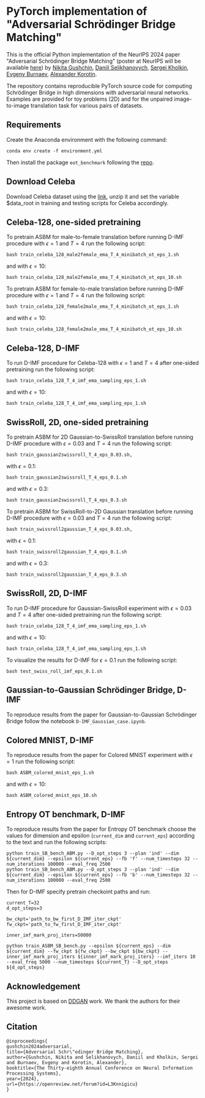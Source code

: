 # PyTorch implementation of "Adversarial Schrödinger Bridge Matching"

This is the official Python implementation of the NeurIPS 2024 paper "Adversarial Schrödinger Bridge Matching" (poster at NeurIPS will be available [here](https://openreview.net/forum?id=L3Knnigicu)) by [Nikita Gushchin](https://scholar.google.com/citations?user=UaRTbNoAAAAJ), [Daniil Selikhanovych](https://scholar.google.com/citations?user=N9bInaYAAAAJ), [Sergei Kholkin](https://scholar.google.com/citations?user=KwhztSMAAAAJ), [Evgeny Burnaev](https://scholar.google.com/citations?user=pCRdcOwAAAAJ), [Alexander Korotin](https://scholar.google.com/citations?user=1rIIvjAAAAAJ).

The repository contains reproducible PyTorch source code for computing Schrödinger Bridge in high dimensions with adversarial neural networks. Examples are provided for toy problems (2D) and for the unpaired image-to-image translation task for various pairs of datasets. 

## Requirements ##
Create the Anaconda environment with the following command:
```
conda env create -f environment.yml
```
Then install the package ```eot_benchmark``` following the [repo](https://github.com/ngushchin/EntropicOTBenchmark).

## Download Celeba ##
Download Celeba dataset using the [link](https://drive.google.com/uc?export=download&id=0B7EVK8r0v71pZjFTYXZWM3FlRnM), unzip it and set the variable $data_root in training and testing scripts for Celeba accordingly. 

## Celeba-128, one-sided pretraining ##
To pretrain ASBM for male-to-female translation before running D-IMF procedure with $\epsilon=1$ and $T=4$ run the following script:
```
bash train_celeba_128_male2female_ema_T_4_minibatch_ot_eps_1.sh
```
and with $\epsilon=10$:
```
bash train_celeba_128_male2female_ema_T_4_minibatch_ot_eps_10.sh
```
To pretrain ASBM for female-to-male translation before running D-IMF procedure with $\epsilon=1$ and $T=4$ run the following script:
```
bash train_celeba_128_female2male_ema_T_4_minibatch_ot_eps_1.sh
```
and with $\epsilon=10$:
```
bash train_celeba_128_female2male_ema_T_4_minibatch_ot_eps_10.sh
```

## Celeba-128, D-IMF ##
To run D-IMF procedure for Celeba-128 with $\epsilon=1$ and $T=4$ after one-sided pretraining run the following script:
```
bash train_celeba_128_T_4_imf_ema_sampling_eps_1.sh
```
and with $\epsilon=10$:
```
bash train_celeba_128_T_4_imf_ema_sampling_eps_1.sh
```

## SwissRoll, 2D, one-sided pretraining ##
To pretrain ASBM for 2D Gaussian-to-SwissRoll translation before running D-IMF procedure with $\epsilon=0.03$ and $T=4$ run the following script:
```
bash train_gaussian2swissroll_T_4_eps_0.03.sh,
```
with $\epsilon=0.1$:
```
bash train_gaussian2swissroll_T_4_eps_0.1.sh
```
and with $\epsilon=0.3$:
```
bash train_gaussian2swissroll_T_4_eps_0.3.sh
```
To pretrain ASBM for SwissRoll-to-2D Gaussian translation before running D-IMF procedure with $\epsilon=0.03$ and $T=4$ run the following script:
```
bash train_swissroll2gaussian_T_4_eps_0.03.sh,
```
with $\epsilon=0.1$:
```
bash train_swissroll2gaussian_T_4_eps_0.1.sh
```
and with $\epsilon=0.3$:
```
bash train_swissroll2gaussian_T_4_eps_0.3.sh
```

## SwissRoll, 2D, D-IMF ##
To run D-IMF procedure for Gaussian-SwissRoll experiment with $\epsilon=0.03$ and $T=4$ after one-sided pretraining run the following script:
```
bash train_celeba_128_T_4_imf_ema_sampling_eps_1.sh
```
and with $\epsilon=10$:
```
bash train_celeba_128_T_4_imf_ema_sampling_eps_1.sh
```
To visualize the results for D-IMF for $\epsilon=0.1$ run the following script:
```
bash test_swiss_roll_imf_eps_0.1.sh
```

## Gaussian-to-Gaussian Schrödinger Bridge, D-IMF ##
To reproduce results from the paper for Gaussian-to-Gaussian Schrödinger Bridge follow the notebook ```D-IMF_Gaussian_case.ipynb```.

## Colored MNIST, D-IMF ##
To reproduce results from the paper for Colored MNIST experiment with $\epsilon=1$ run the following script:
```
bash ASBM_colored_mnist_eps_1.sh
```
and with $\epsilon=10$:
```
bash ASBM_colored_mnist_eps_10.sh
```

## Entropy OT benchmark, D-IMF ##
To reproduce results from the paper for Entropy OT benchmark choose the values for dimension and epsilon (`current_dim` and `current_eps`) according to the text and run  the following scripts:
```
python train_SB_bench_ABM.py --D_opt_steps 3 --plan 'ind' --dim ${current_dim} --epsilon ${current_eps} --fb 'f' --num_timesteps 32 --num_iterations 100000 --eval_freq 2500
python train_SB_bench_ABM.py --D_opt_steps 3 --plan 'ind' --dim ${current_dim} --epsilon ${current_eps} --fb 'b' --num_timesteps 32 --num_iterations 100000 --eval_freq 2500
```
Then for D-IMF specify pretrain checkoint paths and run:
```
current_T=32
d_opt_steps=3

bw_ckpt='path_to_bw_first_D_IMF_iter_ckpt'
fw_ckpt='path_to_fw_first_D_IMF_iter_ckpt'

inner_imf_mark_proj_iters=50000

python train_ASBM_SB_bench.py --epsilon ${current_eps} --dim ${current_dim} --fw_ckpt ${fw_ckpt} --bw_ckpt ${bw_ckpt} --inner_imf_mark_proj_iters ${inner_imf_mark_proj_iters} --imf_iters 10 --eval_freq 5000 --num_timesteps ${current_T} --D_opt_steps ${d_opt_steps}
```

## Acknowledgement
This project is based on [DDGAN](https://github.com/NVlabs/denoising-diffusion-gan) work. We thank the authors for their awesome work.

## Citation

```
@inproceedings{
gushchin2024adversarial,
title={Adversarial Schr\"odinger Bridge Matching},
author={Gushchin, Nikita and Selikhanovych, Daniil and Kholkin, Sergei and Burnaev, Evgeny and Korotin, Alexander},
booktitle={The Thirty-eighth Annual Conference on Neural Information Processing Systems},
year={2024},
url={https://openreview.net/forum?id=L3Knnigicu}
}
```